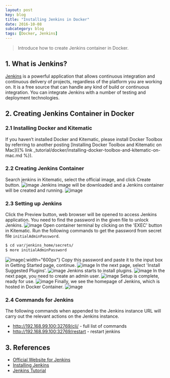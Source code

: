 ```yaml
---
layout: post
key: blog
title: "Installing Jenkins in Docker"
date: 2016-10-08
subcategory: blog
tags: [Docker, Jenkins]
---
```


> Introduce how to create Jenkins container in Docker.

## 1. What is Jenkins?
[Jenkins](https://jenkins.io/index.html) is a powerful application that allows continuous integration and continuous delivery of projects, regardless of the platform you are working on. It is a free source that can handle any kind of build or continuous integration. You can integrate Jenkins with a number of testing and deployment technologies.

## 2. Creating Jenkins Container in Docker
### 2.1 Installing Docker and Kitematic
If you haven’t installed Docker and Kitematic, please install Docker Toolbox by referring to another posting [Installing Docker Toolbox and Kitematic on Mac]({% link _tutorial/docker/installing-docker-toolbox-and-kitematic-on-mac.md %}).
### 2.2 Creating Jenkins Container
Search jenkins in Kitematic, select the official image, and click Create button.
![image](/public/images/blog/2016-10-08/dockersearch.png)
Jenkins image will be downloaded and a Jenkins container will be created and running.
![image](/public/images/blog/2016-10-08/dockerkitematic.png)
### 2.3 Setting up Jenkins
Click the Preview button, web browser will be opened to access Jenkins application. You need to find the password in the given file to unlock Jenkins.
![image](/public/images/blog/2016-10-08/dockerunlock.png)
Open container terminal by clicking on the 'EXEC' button in Kitematic. Run the following commands to get the password from secret file `initialAdminPassword`.
```sh
$ cd var/jenkins_home/secrets/
$ more initialAdminPassword
```
![image](/public/images/blog/2016-10-08/dockerpassword.png){:width="600px"}
Copy this password and paste it to the input box in Getting Started page, continue.
![image](/public/images/blog/2016-10-08/dockersetpassword.png)
In the next page, select 'Install Suggested Plugins'.
![image](/public/images/blog/2016-10-08/dockerplugin.png)
Jenkins starts to install plugins.
![image](/public/images/blog/2016-10-08/dockerinstallplugin.png)
In the next page, you need to create an admin user.
![image](/public/images/blog/2016-10-08/dockercreateuser.png)
Setup is complete, ready for use.
![image](/public/images/blog/2016-10-08/dockerready.png)
Finally, we see the homepage of Jenkins, which is hosted in Docker Container.
![image](/public/images/blog/2016-10-08/dockerhomepage.png)

### 2.4 Commands for Jenkins
The following commands when appended to the Jenkins instance URL will carry out the relevant actions on the Jenkins instance.
* http://192.168.99.100:32769/cli/ - full list of commands
* http://192.168.99.100:32769/restart - restart jenkins

## 3. References
* [Official Website for Jenkins](https://jenkins.io/index.html)
* [Installing Jenkins](https://jenkins.io/doc/book/getting-started/installing/)
* [Jenkins Tutorial](https://www.tutorialspoint.com/jenkins/index.htm)

